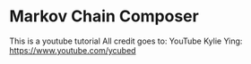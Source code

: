# Markov Chain Composer
This is a youtube tutorial 
All credit goes to:
YouTube Kylie Ying: https://www.youtube.com/ycubed 
